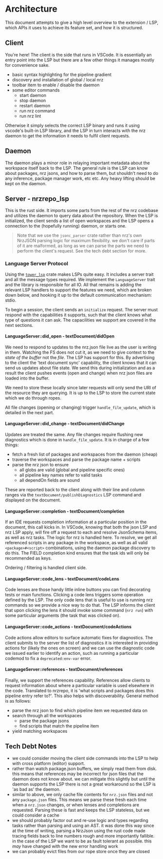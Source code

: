 # Architecture

This document attempts to give a high level overview to the extension / LSP,
which APIs it uses to achieve its feature set, and how it is structured.

## Client

You're here! The client is the side that runs in VSCode. It is essentially
an entry point into the LSP but there are a few other things it manages
mostly for convenience sake.

- basic syntax highlighting for the pipeline gradient
- discovery and installation of global / local nrz
- toolbar item to enable / disable the daemon
- some editor commands
  - start daemon
  - stop daemon
  - restart daemon
  - run nrz command
  - run nrz lint

Otherwise it simply selects the correct LSP binary and runs it using vscode's
built-in LSP library, and the LSP in turn interacts with the nrz daemon to
get the information it needs to fulfil client requests.

## Daemon

The daemon plays a minor role in relaying important metadata about the
workspace itself back to the LSP. The general rule is the LSP can know about
packages, nrz jsons, and how to parse them, but shouldn't need to do any
inference, package manager work, etc etc. Any heavy lifting should be kept
on the daemon.

## Server - nrzrepo_lsp

This is the rust side. It imports some parts from the rest of the nrz
codebase and utilizes the daemon to query data about the repository. When
the LSP is initialized, the client sends a list of open workspaces and the
LSP opens a connection to the (hopefully running) daemon, or starts one.

> Note that we use the `jsonc_parser` crate rather than nrz's own
> NrzJSON parsing logic for maximum flexibility. we don't care if parts
> of it are malformed, as long as we can parse the parts we need to perform
> the client's request. See the tech debt section for more.

### Language Server Protocol

Using the [`tower_lsp`](https://crates.io/crates/tower-lsp) crate makes LSPs
quite easy. It includes a server trait and all the message types required. We
implement the `LanguageServer` trait and the library is responsible for all
IO. All that remains is adding the relevant LSP handlers to support the
features we need, which are broken down below, and hooking it up to the
default communication mechanism: stdio.

To begin a session, the client sends an `initialize` request. The server must
respond with the capabilities it supports, such that the client knows what
type of questions it can ask. The capacilities we support are covered in the
next sections.

#### LanguageServer::did_open - textDocument/didOpen

We need to respond to updates to the nrz.json file live as the user is
writing in them. Watching the FS does not cut it, as we need to give context
to the _state of the buffer_ not the _file_. The LSP has support for this.
By advertising to the client the 'text document sync' capability, the client
knows that it can send us updates about file state. We send this during
initialization and as a result the client pushes events (open and change) when
nrz json files are loaded into the buffer.

We need to store these locally since later requests will only send the URI of
the resource they are querying. It is up to the LSP to store the current state
which we do through ropes.

All file changes (opening or changing) trigger `handle_file_update`, which is
detailed in the next part.

#### LanguageServer::did_change - textDocument/didChange

Updates are treated the same. Any file changes require flushing new diagnostics
which is done in `handle_file_update`. It is in charge of a few things:

- fetch a fresh list of packages and workspaces from the daemon (cheap)
- traverse the workspaces and parse the package name + scripts
- parse the nrz json to ensure
  - all globs are valid (global and pipeline specific ones)
  - all pipeline key names refer to valid tasks
  - all dependOn fields are sound

These are reported back to the client along with their line and column ranges
via the `textDocument/publishDiagnostics` LSP command and displayed on the
document.

#### LanguageServer::completion - textDocument/completion

If an IDE requests completion information at a particular position in the
document, this call kicks in. In VSCode, knowing that both the json LSP
and nrz LSP apply, will fire off a request to each and resolve JsonSchema
items, as well as nrz tasks. The logic for nrz is handled here.
To resolve, we get all referenced scripts in any package in the workspace,
as well as all valid `<package>#<script>` combinations, using the daemon
package discovery to do this. The FIELD completion kind ensures that the
task ids will only be recommended as keys.

Ordering / filtering is handled client side.

#### LanguageServer::code_lens - textDocument/codeLens

Code lenses are those handy little inline buttons you can find decorating
tests or main functions. Clicking a code lens triggers some operation defined
by the LSP. The only code lens that is useful to use is running nrz commands
so we provide a nice way to do that. The LSP informs the client that upon
clicking the lens it should invoke some command (`nrz run`) with some
particular arguments (the task that was clicked on).

#### LanguageServer::code_actions - textDocument/codeActions

Code actions allow editors to surface automatic fixes for diagnostics. The
client submits to the server the list of diagnostics it is
interested in providing actions for (likely the ones on screen) and we
can use the diagnostic code we issued earlier to identify an action, such
as running a particular codemod to fix a `deprecated:env-var` error.

#### LanguageServer::references - textDocument/references

Finally, we support the references capability. References allow clients to
request information about where a particular variable is used elsewhere in the
code. Translated to nrzrepo, it is 'what scripts and packages does this
pipeline entry refer to?'. This also helps with discoverability. General
method is as follows:

- parse the nrz json to find which pipeline item we requested data on
- search through all the workspaces
  - parse the package jsons
  - find scripts that match the pipeline item
- yield matching workspaces

## Tech Debt Notes

- we could consider moving the client side commands into the LSP to help with
  cross platform (editor) support.
- rather than watch package.json buffers, we simply read them from disk. this
  means that references may be incorrect for json files that the daemon does
  not know about. we can mitigate this slightly but until the daemon supports
  the LSP there is not a great workaround so the LSP is 'as bad as' the daemon.
- similar to above, we only cache file contents for `nrz.json` files and not
  any `package.json` files. This means we parse these fresh each time when a
  `nrz.json` changes, or when lenses and completions are requested. Parsing
  these is fast and keeps the LSP stateless, but we could consider a cache
- we should probably factor out and re-use logic and types regarding tasks
  rather than parsing and using an AST. it was done this way since at the time
  of writing, parsing a NrzJson using the rust code made tracing fields back
  to line numbers rough and more importantly fallible. in the case of the LSP
  we want to be as fault tolerant as possible. this _may_ have changed with
  the new error handling work
- we can probably evict files from our rope store once they are closed
